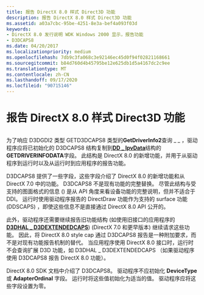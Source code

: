 ```yaml
---
title: 报告 DirectX 8.0 样式 Direct3D 功能
description: 报告 DirectX 8.0 样式 Direct3D 功能
ms.assetid: a03a7cbc-95be-4251-8e3a-bef4a093f03d
keywords:
- DirectX 8.0 发行说明 WDK Windows 2000 显示，报告功能
- D3DCAPS8
ms.date: 04/20/2017
ms.localizationpriority: medium
ms.openlocfilehash: 7db9c3fa068c3e92146ec45d0f94f02821168661
ms.sourcegitcommit: b84d760d4b45795be12e625db1d5a4167dc2c9ee
ms.translationtype: MT
ms.contentlocale: zh-CN
ms.lasthandoff: 09/17/2020
ms.locfileid: "90715146"
---
```

# <a name="reporting-directx-80-style-direct3d-capabilities"></a>报告 DirectX 8.0 样式 Direct3D 功能


## <span id="ddk_reporting_directx_8_0_style_direct3d_capabilities_gg"></span><span id="DDK_REPORTING_DIRECTX_8_0_STYLE_DIRECT3D_CAPABILITIES_GG"></span>


为了响应 D3DGDI2 类型 GETD3DCAPS8 类型的**GetDriverInfo2**查询 \_ \_ ，驱动程序应将已初始化的 D3DCAPS8 结构复制到[**DD \_ lpvData**](/windows/win32/api/ddrawint/ns-ddrawint-_dd_getdriverinfodata)结构的**GETDRIVERINFODATA**字段。 此结构是 DirectX 8.0 的新增功能，并用于从驱动程序到运行时以及从运行时到应用程序的报告功能。

D3DCAPS8 提供了一些字段，这些字段介绍了 DirectX 8.0 的新增功能和从 DirectX 7.0 中的功能。 D3DCAPS8 不是现有功能的完整替换。 尽管此结构与受支持的图面格式的信息 () 是从 API 角度来看设备功能的完整说明，但并不适合于 DDI。 运行时使用驱动程序报告的 DirectDraw 功能作为支持的 surface 功能 (DDSCAPS) ，即使这些信息不是直接通过 DirectX 8.0 API 公开的。

此外，驱动程序还需要继续报告旧功能结构 (如使用旧接口的应用程序的 [**D3DHAL \_ D3DEXTENDEDCAPS**](/windows-hardware/drivers/ddi/d3dhal/ns-d3dhal-_d3dhal_d3dextendedcaps))  (DirectX 7.0 和更早版本) 继续请求这些功能。 因此，将 DirectX 8.0 style cap 通过 D3DCAPS8 报告是一种附加要求，而不是对现有功能报告机制的替代。 当应用程序使用 DirectX 8.0 接口时，运行时不会查询扩展 D3D 功能，如 D3DHAL \_ D3DEXTENDEDCAPS （如果驱动程序使用 D3DCAPS8 报告 DirectX 8.0 功能）。

DirectX 8.0 SDK 文档中介绍了 D3DCAPS8。 驱动程序不应初始化 **DeviceType** 或 **AdapterOrdinal** 字段。 运行时将这些值初始化为适当的值。 驱动程序应将这些字段设置为零。

 

